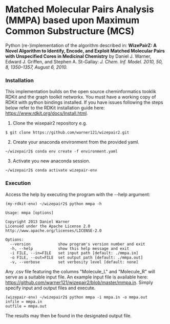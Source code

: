 # Matched Molecular Pairs Analysis (MMPA) based upon Maximum Common Substructure (MCS)
Python (re-)implementation of the algorithm described in: **WizePairZ: A Novel Algorithm to Identify, Encode, and Exploit Matched Molecular Pairs with Unspecified Cores in Medicinal Chemistry** by Daniel J. Warner, Edward J. Griffen, and Stephen A. St-Gallay: *J. Chem. Inf. Model. 2010, 50, 8, 1350–1357, August 6, 2010.*

### Installation
This implementation builds on the open source cheminformatics tooklik RDKit and the graph toolkit networkx. You must have a working copy of RDKit with python bindings installed. If you have issues following the steps below refer to the RDKit installation guide here: https://www.rdkit.org/docs/Install.html.  

1. Clone the wisepair2 repository e.g.  
```
$ git clone https://github.com/warner121/wizepair2.git
```
2. Create your anaconda environment from the provided yaml.  
```
~/wizepair2$ conda env create -f environment.yaml
```
3. Activate you new anaconda session.  
```
~/wizepair2$ conda activate wizepair-env
```

### Execution
Access the help by executing the program with the --help argument:
```
(my-rdkit-env) ~/wizepair2$ python mmpa -h

Usage: mmpa [options]  
  
Copyright 2013 Daniel Warner  
Licensed under the Apache License 2.0  
http://www.apache.org/licenses/LICENSE-2.0  

Options:  
  --version            show program's version number and exit  
  -h, --help           show this help message and exit  
  -i FILE, --in=FILE   set input path [default: ./mmpa.in]  
  -o FILE, --out=FILE  set output path [default: ./mmpa.out]  
  -v, --verbose        set verbosity level [default: none]
```
Any .csv file featuring the columns "Molecule_L" and "Molecule_R" will serve as a suitable input file. An example input file is available here: https://github.com/warner121/wizepair2/blob/master/mmpa.in. 
Simply specify input and output files and execute.
```
(wizepair-env) ~/wizepair2$ python mmpa -i mmpa.in -o mmpa.out
infile = mmpa.in
outfile = mmpa.out
```
The results may then be found in the designated output file.
